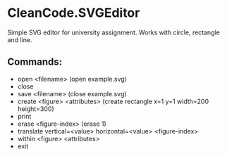 # CleanCode.SVGEditor
Simple SVG editor for university assignment.
Works with circle, rectangle and line.

## Commands:
 - open &lt;filename&gt; (open example.svg) <br />
 - close <br />
 - save &lt;filename&gt; (close example.svg) <br />
 - create &lt;figure&gt; &lt;attributes&gt; (create rectangle x=1 y=1 width=200 height=300) <br />
 - print <br />
 - erase &lt;figure-index&gt; (erase 1) <br />
 - translate vertical=&lt;value&gt; horizontal=&lt;value&gt; &lt;figure-index&gt; <br />
 - within &lt;figure&gt; &lt;attributes&gt; <br />
 - exit
